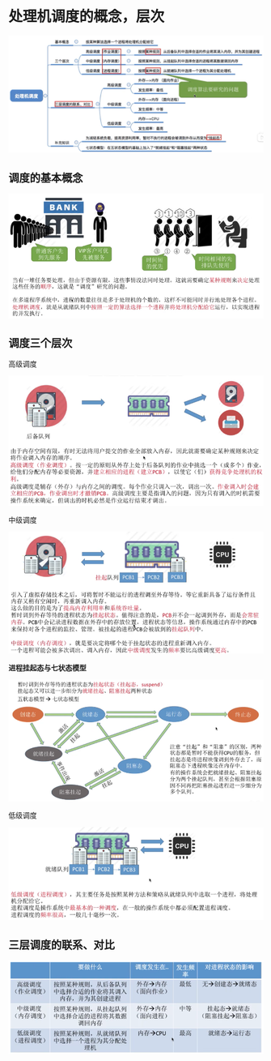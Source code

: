 # 处理机调度的概念，层次

![image-20221123235319954](imags/image-20221123235319954.png)

## 调度的基本概念

![image-20221123233409832](imags/image-20221123233409832.png)

## 调度三个层次

高级调度

![image-20221123233719299](imags/image-20221123233719299.png)

中级调度

![image-20221123234211594](imags/image-20221123234211594.png)

 **进程挂起态与七状态模型**

![image-20221123234609616](imags/image-20221123234609616.png)

低级调度

![image-20221123234856445](imags/image-20221123234856445.png)

## 三层调度的联系、对比

![image-20221123235122014](imags/image-20221123235122014.png)





















